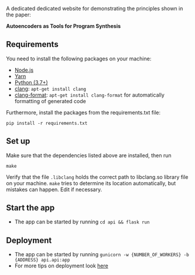 A dedicated dedicated website for demonstrating the principles shown in the paper:

**Autoencoders as Tools for Program Synthesis**

## Requirements
You need to install the following packages on your machine:

- [Node.js](https://nodejs.org/)
- [Yarn](https://yarnpkg.com/)
- [Python (3.7+)](https://python.org/)
- [clang](https://github.com/llvm/llvm-project/releases/tag/llvmorg-12.0.1): `apt-get install clang`
- [clang-format](https://clang.llvm.org/docs/ClangFormat.html): `apt-get install clang-format` for automatically formatting of generated code

Furthermore, install the packages from the requirements.txt file:

`pip install -r requirements.txt`

## Set up

Make sure that the dependencies listed above are installed, then run

```
make
```

Verify that the file `.libclang` holds the correct path to libclang.so library file on your machine.
`make` tries to determine its location automatically, but mistakes can happen.
Edit if necessary.

## Start the app
- The app can be started by running `cd api && flask run`


## Deployment
- The app can be started by running `gunicorn -w {NUMBER_OF_WORKERS} -b {ADDRESS} api.api:app`
- For more tips on deployment look [here](https://www.javacodemonk.com/part-2-deploy-flask-api-in-production-using-wsgi-gunicorn-with-nginx-reverse-proxy-4cbeffdb)


